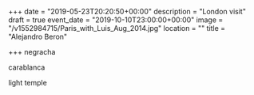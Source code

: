 +++
date = "2019-05-23T20:20:50+00:00"
description = "London visit"
draft = true
event_date = "2019-10-10T23:00:00+00:00"
image = "/v1552984715/Paris_with_Luis_Aug_2014.jpg"
location = ""
title = "Alejandro Beron"

+++
negracha

carablanca

light temple